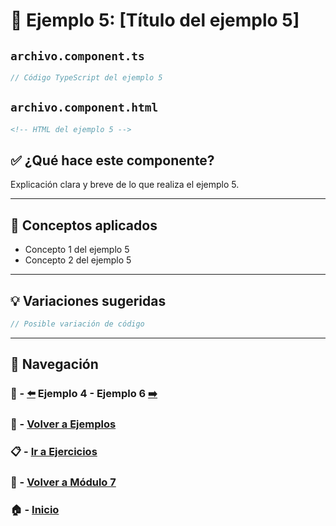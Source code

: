 # 🧪 Ejemplo 5: [Título del ejemplo 5]

## `archivo.component.ts`
```ts
// Código TypeScript del ejemplo 5
```

## `archivo.component.html`
```html
<!-- HTML del ejemplo 5 -->
```

## ✅ ¿Qué hace este componente?
Explicación clara y breve de lo que realiza el ejemplo 5.

---

## 🧠 Conceptos aplicados
- Concepto 1 del ejemplo 5
- Concepto 2 del ejemplo 5

---

## 💡 Variaciones sugeridas

```ts
// Posible variación de código
```

---

## 🔁 Navegación

### 🧪 - [⬅️](./Ejemplo_4.md) Ejemplo 4 - Ejemplo 6 [➡️](./Ejemplo_6.md)

### 🧪 - [Volver a Ejemplos](../README.md)

### 📋 - [Ir a Ejercicios](../../Ejercicios/README.md)

### 📘 - [Volver a Módulo 7](../../Modulo_7.md)

### 🏠 - [Inicio](../../../README.md)


